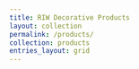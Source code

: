 ```yaml
---
title: RIW Decorative Products
layout: collection
permalink: /products/
collection: products
entries_layout: grid
---
```

